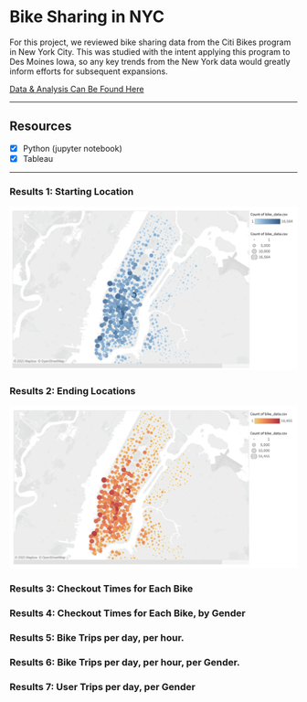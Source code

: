 # Bike Sharing in NYC

For this project, we reviewed bike sharing data from the Citi Bikes program in New York City. This was studied with the intent applying this program to Des Moines Iowa, so any key trends from the New York data would greatly inform efforts for subsequent expansions. 

[Data & Analysis Can Be Found Here](https://public.tableau.com/profile/carlos.jennings#!/vizhome/BikeSharingProject/Story1)

---
## Resources
- [x] Python (jupyter notebook)
- [x] Tableau

---

### Results 1: Starting Location

<img src="https://github.com/carlosjennings1991/bikesharing/blob/main/Starting_Location.png">

### Results 2: Ending Locations

<img src="https://github.com/carlosjennings1991/bikesharing/blob/main/Ending_Locations.png">

### Results 3: Checkout Times for Each Bike

### Results 4: Checkout Times for Each Bike, by Gender

### Results 5: Bike Trips per day, per hour.

### Results 6: Bike Trips per day, per hour, per Gender.

### Results 7: User Trips per day, per Gender
